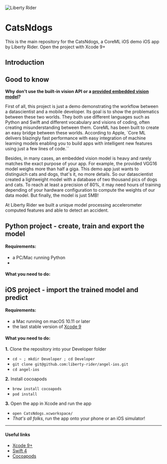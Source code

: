 ![Liberty Rider](https://github.com/liberty-rider/angel-ios/blob/integration/header.png?raw=true)

CatsNdogs
=========================

This is the main repository for the CatsNdogs, a CoreML iOS demo iOS app by Liberty Rider.
Open the project with Xcode 9+

## Introduction



## Good to know
**Why don't use the built-in vision API or a [provided embedded vision model](https://developer.apple.com/machine-learning/)?**

First of all, this project is just a demo demonstrating the workflow between a datascientist and a mobile developer. Its goal is to show the problematics between these two worlds. They both use different languages such as Python and Swift and different vocabulary and visions of coding, often creating misunderstanding between them. CoreML has been built to create an easy bridge between these worlds. According to Apple,  `Core ML delivers blazingly fast performance with easy integration of machine learning models enabling you to build apps with intelligent new features using just a few lines of code.``

Besides, in many cases, an embedded vision model is heavy and rarely matches the exact purpose of your app. For example, the provided VGG16 model weighs more than half a giga.  This demo app just wants to distinguich cats and dogs, that's it, no more details. So our datascientist created a lightweight model with a database of two thousand pics of dogs and cats.
To reach at least a precision of 80%, it may need hours of training depending of your hardware configuration to compute the weights of our data model. But finally, the model is just 5MB!

At Liberty Rider we built a unique model processing accelerometer computed features and able to detect an accident. 


## Python project - create, train and export the model

#### Requirements:
- a PC/Mac running Python
-

#### What you need to do:

## iOS project - import the trained model and predict

#### Requirements:
- a Mac running on macOS 10.11 or later
- the last stable version of [Xcode 9](https://developer.apple.com/xcode/)

#### What you need to do:

**1.** Clone the repository into your Developer folder
 - ```cd ~ ; mkdir Developer ; cd Developer```
 - ```git clone git@github.com:liberty-rider/angel-ios.git```
 - ```cd angel-ios```
  
**2.** Install cocoapods
  - ```brew install cocoapods```
  - ```pod install```

**3.** Open the app in Xcode and run the app
 - ```open CatsNdogs.xcworkspace/```
 - *That's all folks*, run the app onto your phone or an iOS simulator!
---

#### Useful links

- [Xcode 9+](https://developer.apple.com/xcode/)
- [Swift 4](https://swift.org/blog/swift-4-0-released/)
- [Cocoapods](https://cocoapods.org/)
